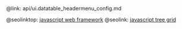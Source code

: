 @link: api/ui.datatable_headermenu_config.md

@seolinktop: [javascript web framework](https://webix.com)
@seolink: [javascript tree grid](https://webix.com/widget/treetable/)